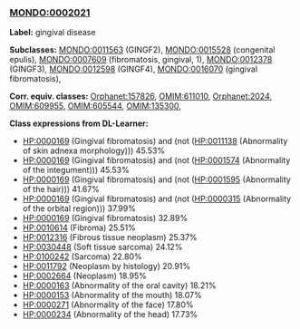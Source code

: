 
### [MONDO:0002021](http://purl.obolibrary.org/obo/MONDO_0002021)
**Label:** gingival disease

**Subclasses:** [MONDO:0011563](http://purl.obolibrary.org/obo/MONDO_0011563) (GINGF2), [MONDO:0015528](http://purl.obolibrary.org/obo/MONDO_0015528) (congenital epulis), [MONDO:0007609](http://purl.obolibrary.org/obo/MONDO_0007609) (fibromatosis, gingival, 1), [MONDO:0012378](http://purl.obolibrary.org/obo/MONDO_0012378) (GINGF3), [MONDO:0012598](http://purl.obolibrary.org/obo/MONDO_0012598) (GINGF4), [MONDO:0016070](http://purl.obolibrary.org/obo/MONDO_0016070) (gingival fibromatosis), 

**Corr. equiv. classes:** [Orphanet:157826](http://www.orpha.net/ORDO/Orphanet_157826), [OMIM:611010](http://purl.obolibrary.org/obo/OMIM_611010), [Orphanet:2024](http://www.orpha.net/ORDO/Orphanet_2024), [OMIM:609955](http://purl.obolibrary.org/obo/OMIM_609955), [OMIM:605544](http://purl.obolibrary.org/obo/OMIM_605544), [OMIM:135300](http://purl.obolibrary.org/obo/OMIM_135300), 

**Class expressions from DL-Learner:**

- [HP:0000169](http://purl.obolibrary.org/obo/HP_0000169) (Gingival fibromatosis) and (not ([HP:0011138](http://purl.obolibrary.org/obo/HP_0011138) (Abnormality of skin adnexa morphology))) 45.53%
- [HP:0000169](http://purl.obolibrary.org/obo/HP_0000169) (Gingival fibromatosis) and (not ([HP:0001574](http://purl.obolibrary.org/obo/HP_0001574) (Abnormality of the integument))) 45.53%
- [HP:0000169](http://purl.obolibrary.org/obo/HP_0000169) (Gingival fibromatosis) and (not ([HP:0001595](http://purl.obolibrary.org/obo/HP_0001595) (Abnormality of the hair))) 41.67%
- [HP:0000169](http://purl.obolibrary.org/obo/HP_0000169) (Gingival fibromatosis) and (not ([HP:0000315](http://purl.obolibrary.org/obo/HP_0000315) (Abnormality of the orbital region))) 37.99%
- [HP:0000169](http://purl.obolibrary.org/obo/HP_0000169) (Gingival fibromatosis) 32.89%
- [HP:0010614](http://purl.obolibrary.org/obo/HP_0010614) (Fibroma) 25.51%
- [HP:0012316](http://purl.obolibrary.org/obo/HP_0012316) (Fibrous tissue neoplasm) 25.37%
- [HP:0030448](http://purl.obolibrary.org/obo/HP_0030448) (Soft tissue sarcoma) 24.12%
- [HP:0100242](http://purl.obolibrary.org/obo/HP_0100242) (Sarcoma) 22.80%
- [HP:0011792](http://purl.obolibrary.org/obo/HP_0011792) (Neoplasm by histology) 20.91%
- [HP:0002664](http://purl.obolibrary.org/obo/HP_0002664) (Neoplasm) 18.95%
- [HP:0000163](http://purl.obolibrary.org/obo/HP_0000163) (Abnormality of the oral cavity) 18.21%
- [HP:0000153](http://purl.obolibrary.org/obo/HP_0000153) (Abnormality of the mouth) 18.07%
- [HP:0000271](http://purl.obolibrary.org/obo/HP_0000271) (Abnormality of the face) 17.80%
- [HP:0000234](http://purl.obolibrary.org/obo/HP_0000234) (Abnormality of the head) 17.73%


